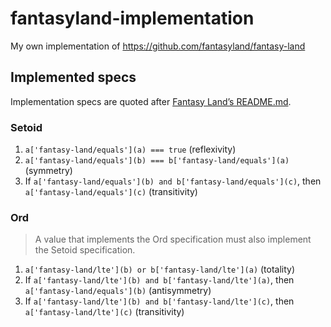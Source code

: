 # fantasyland-implementation

My own implementation of https://github.com/fantasyland/fantasy-land

## Implemented specs

Implementation specs are quoted after [Fantasy Land’s README.md](https://github.com/fantasyland/fantasy-land/blob/master/README.md).

### Setoid

1. `a['fantasy-land/equals'](a) === true` (reflexivity)
2. `a['fantasy-land/equals'](b) === b['fantasy-land/equals'](a)` (symmetry)
3. If `a['fantasy-land/equals'](b) and b['fantasy-land/equals'](c)`, then `a['fantasy-land/equals'](c)` (transitivity)

### Ord

>A value that implements the Ord specification must also implement the Setoid specification.

1. `a['fantasy-land/lte'](b) or b['fantasy-land/lte'](a)` (totality)
2. If `a['fantasy-land/lte'](b) and b['fantasy-land/lte'](a)`, then `a['fantasy-land/equals'](b)` (antisymmetry)
3. If `a['fantasy-land/lte'](b) and b['fantasy-land/lte'](c)`, then `a['fantasy-land/lte'](c)` (transitivity)
